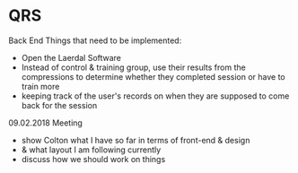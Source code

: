 # QRS

Back End
Things that need to be implemented:
* Open the Laerdal Software 
* Instead of control & training group, use their results from the compressions to determine whether they completed session or have to train more
* keeping track of the user's records on when they are supposed to come back for the session

09.02.2018 Meeting
- show Colton what I have so far in terms of front-end & design
- & what layout I am following currently
- discuss how we should work on things
